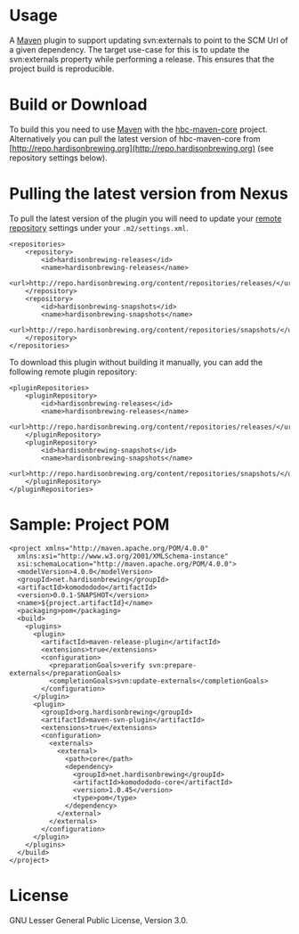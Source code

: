 # Usage
A [Maven](http://maven.apache.org/download.html) plugin to support updating svn:externals to point to the SCM Url of a given dependency. The target use-case for this is to update the svn:externals property while performing a release. This ensures that the project build is reproducible.

# Build or Download
To build this you need to use [Maven](http://maven.apache.org/download.html) with the [hbc-maven-core](https://github.com/hardisonbrewing/hbc-maven-core) project. Alternatively you can pull the latest version of hbc-maven-core from [http://repo.hardisonbrewing.org](http://repo.hardisonbrewing.org) (see repository settings below).

# Pulling the latest version from Nexus
To pull the latest version of the plugin you will need to update your [remote repository](http://maven.apache.org/guides/introduction/introduction-to-repositories.html) settings under your `.m2/settings.xml`.

	<repositories>
		<repository>
			<id>hardisonbrewing-releases</id>
			<name>hardisonbrewing-releases</name>
			<url>http://repo.hardisonbrewing.org/content/repositories/releases/</url>
		</repository>
		<repository>
			<id>hardisonbrewing-snapshots</id>
			<name>hardisonbrewing-snapshots</name>
			<url>http://repo.hardisonbrewing.org/content/repositories/snapshots/</url>
		</repository>
	</repositories>

To download this plugin without building it manually, you can add the following remote plugin repository:

	<pluginRepositories>
		<pluginRepository>
			<id>hardisonbrewing-releases</id>
			<name>hardisonbrewing-releases</name>
			<url>http://repo.hardisonbrewing.org/content/repositories/releases/</url>
		</pluginRepository>
		<pluginRepository>
			<id>hardisonbrewing-snapshots</id>
			<name>hardisonbrewing-snapshots</name>
			<url>http://repo.hardisonbrewing.org/content/repositories/snapshots/</url>
		</pluginRepository>
	</pluginRepositories>

# Sample: Project POM
	
	<project xmlns="http://maven.apache.org/POM/4.0.0"
	  xmlns:xsi="http://www.w3.org/2001/XMLSchema-instance"
	  xsi:schemaLocation="http://maven.apache.org/POM/4.0.0">
	  <modelVersion>4.0.0</modelVersion>
	  <groupId>net.hardisonbrewing</groupId>
	  <artifactId>komodododo</artifactId>
	  <version>0.0.1-SNAPSHOT</version>
	  <name>${project.artifactId}</name>
	  <packaging>pom</packaging>
	  <build>
	    <plugins>
	      <plugin>
	        <artifactId>maven-release-plugin</artifactId>
	        <extensions>true</extensions>
	        <configuration>
	          <preparationGoals>verify svn:prepare-externals</preparationGoals>
	          <completionGoals>svn:update-externals</completionGoals>
	        </configuration>
	      </plugin>
	      <plugin>
	        <groupId>org.hardisonbrewing</groupId>
	        <artifactId>maven-svn-plugin</artifactId>
	        <extensions>true</extensions>
	        <configuration>
	          <externals>
	            <external>
	              <path>core</path>
	              <dependency>
	                <groupId>net.hardisonbrewing</groupId>
	                <artifactId>komodododo-core</artifactId>
	                <version>1.0.45</version>
	                <type>pom</type>
	              </dependency>
	            </external>
	          </externals>
	        </configuration>
	      </plugin>
	    </plugins>
	  </build>
	</project>

# License
GNU Lesser General Public License, Version 3.0.